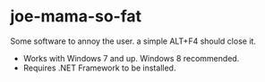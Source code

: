 # joe-mama-so-fat
Some software to annoy the user. a simple ALT+F4 should close it.
- Works with Windows 7 and up. Windows 8 recommended.
- Requires .NET Framework to be installed.
